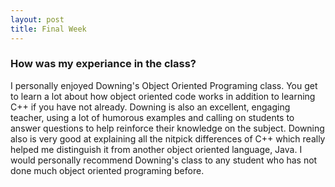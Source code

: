 ```yaml
---
layout: post
title: Final Week
---
```

### How was my experiance in the class?
  I personally enjoyed Downing's Object Oriented Programing class. You get to learn a lot about how object oriented code works in addition to learning C++ if you have not already. Downing is also an excellent, engaging teacher, using a lot of humorous examples and calling on students to answer questions to help reinforce their knowledge on the subject. Downing also is very good at explaining all the nitpick differences of C++ which really helped me distinguish it from another object oriented language, Java. I would personally recommend Downing's class to any student who has not done much object oriented programing before.

